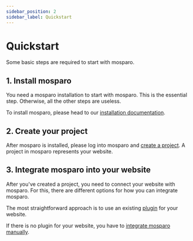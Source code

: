 ```yaml
---
sidebar_position: 2
sidebar_label: Quickstart
---
```


# Quickstart

Some basic steps are required to start with mosparo.

## 1. Install mosparo

You need a mosparo installation to start with mosparo. This is the essential step. Otherwise, all the other steps are useless.

To install mosparo, please head to our [installation documentation](/docs/category/installation).

## 2. Create your project

After mosparo is installed, please log into mosparo and [create a project](usage/projects). A project in mosparo represents your website.

## 3. Integrate mosparo into your website

After you've created a project, you need to connect your website with mosparo. For this, there are different options for how you can integrate mosparo.

The most straightforward approach is to use an existing [plugin](integration/with_plugins) for your website.

If there is no plugin for your website, you have to [integrate mosparo manually](integration/custom).